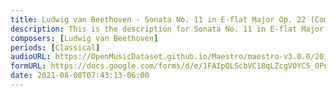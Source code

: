 ```yaml
---
title: Ludwig van Beethoven - Sonata No. 11 in E-flat Major Op. 22 (Complete) (1)
description: This is the description for Sonata No. 11 in E-flat Major Op. 22 (Complete) by Ludwig van Beethoven
composers: [Ludwig van Beethoven]
periods: [Classical]
audioURL: https://OpenMusicDataset.github.io/Maestro/maestro-v3.0.0/2014/MIDI-UNPROCESSED_16-18_R1_2014_MID--AUDIO_16_R1_2014_wav--2.midi
formURL: https://docs.google.com/forms/d/e/1FAIpQLScbVC18qLZcgVOYC5_0Pqct08tLpzVp9AYD6CqV_QWFiIRy6A/viewform
date: 2021-08-08T07:43:13-06:00
---
```

